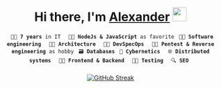 <h1 align="center">Hi there, I'm <a href="https://daniilshat.ru/" target="_blank">Alexander</a> 
<img src="https://github.com/blackcater/blackcater/raw/main/images/Hi.gif" height="32"/></h1>

<div  align="center">
  <code> 🐱‍💻 <b>7 years</b> in IT </code>
  <code> 🐱‍🐉 <b>NodeJs & JavaScript</b> as favorite</code>
  <code> 🐱‍👓 <b>Software engineering</b> </code>
  <code> 🐱‍🏍 <b>Architecture</b> </code>
  <code> 🐱‍🚀 <b>DevSpecOps</b> </code>
  <code> 🐱‍👤 <b>Pentest & Reverse engineering</b> as hobby</code>
  <code> 🗃️ <b>Databases</b></code>
  <code> 🦾 <b>Cybernetics</b> </code>
  <code> 🌐 <b>Distributed systems</b> </code>
  <code> 👨‍🍳 <b>Frontend & Backend</b> </code>
  <code> 👨‍🔬 <b>Testing</b> </code>
  <code> 🔍 <b>SEO</b> </code>
</div>

<div  align="center" style="margin-top:20px" >

[![GitHub Streak](https://streak-stats.demolab.com?user=sashapop10&theme=icegray&hide_border=true&border_radius=0)](https://github.com/sashapop10)

</div>
